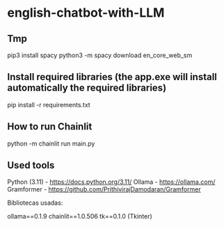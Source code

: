 # english-chatbot-with-LLM

## Tmp

pip3 install spacy
python3 -m spacy download en_core_web_sm

## Install required libraries (the app.exe will install automatically the required libraries)

pip install -r requirements.txt

## How to run Chainlit

python -m chainlit run main.py

## Used tools

Python (3.11) - https://docs.python.org/3.11/
Ollama - https://ollama.com/
Gramformer - https://github.com/PrithivirajDamodaran/Gramformer

Bibliotecas usadas:

ollama==0.1.9
chainlit==1.0.506
tk==0.1.0 (Tkinter)